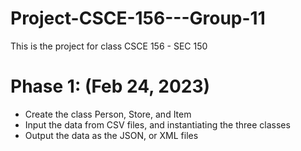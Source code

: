 # Project-CSCE-156---Group-11
This is the project for class CSCE 156 - SEC 150

# Phase 1: (Feb 24, 2023)
 - Create the class Person, Store, and Item
 - Input the data from CSV files, and instantiating the three classes
 - Output the data as the JSON, or XML files

